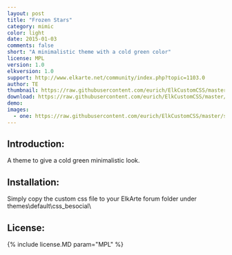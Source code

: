 ```yaml
---
layout: post
title: "Frozen Stars"
category: mimic
color: light
date: 2015-01-03
comments: false
short: "A minimalistic theme with a cold green color"
license: MPL
version: 1.0
elkversion: 1.0
support: http://www.elkarte.net/community/index.php?topic=1103.0
author: TE
thumbnail: https://raw.githubusercontent.com/eurich/ElkCustomCSS/master/sample_pics/frozen_stars_thumb.png
download: https://raw.githubusercontent.com/eurich/ElkCustomCSS/master/FrozenStars/custom_besocial.css
demo:
images:
  - one: https://raw.githubusercontent.com/eurich/ElkCustomCSS/master/sample_pics/frozen_stars.png
---
```


## Introduction:
A theme to give a cold green minimalistic look.

## Installation:
Simply copy the custom css file to your ElkArte forum folder under themes\default\css\_besocial\

## License:
{% include license.MD param="MPL" %}
